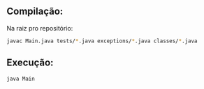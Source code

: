 ## Compilação:
Na raiz pro repositório:

```bash
javac Main.java tests/*.java exceptions/*.java classes/*.java
```

## Execução:

```bash
java Main
```
